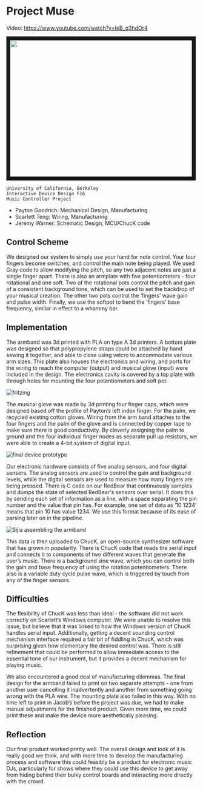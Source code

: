 # Project Muse

Video: https://www.youtube.com/watch?v=IeB_q3hdOr4

<a href="http://www.youtube.com/watch?feature=player_embedded&v=IeB_q3hdOr4
" target="_blank"><img src="http://img.youtube.com/vi/IeB_q3hdOr4/0.jpg"
alt="" width="480" height="360" border="10" /></a>

```
University of California, Berkeley
Interactive Device Design F16
Music Controller Project
```

- Payton Goodrich: Mechanical Design, Manufacturing
- Scarlett Teng: Wiring, Manufacturing
- Jeremy Warner: Schematic Design, MCU/ChucK code

## Control Scheme

We designed our system to simply use your hand for note control. Your four
fingers become switches, and control the main note being played. We used Gray
code to allow modifying the pitch, so any two adjacent notes are just a single
finger apart. There is also an armplate with five potentiometers - four
rotational and one soft. Two of the rotational pots control the pitch and gain
of a consistent background tone, which can be used to set the backdrop of your
musical creation. The other two pots control the ‘fingers’ wave gain and pulse
width. Finally, we use the softpot to bend the ‘fingers’ base frequency,
similar in effect to a whammy bar.

## Implementation

The armband was 3d printed with PLA on type A 3d printers.  A bottom plate was
designed so that polypropylene straps could be attached by hand sewing it
together, and able to close using velcro to accommodate various arm sizes.
This plate also houses the electronics and wiring, and ports for the wiring to
reach the computer (output) and musical glove (input) were included in the
design.  The electronics cavity is covered by a top plate with through holes
for mounting the four potentiometers and soft pot.

![fritzing](/schematic/breadboard.png)

The musical glove was made by 3d printing four finger caps, which were designed
based off the profile of Payton’s left index finger.  For the palm, we recycled
existing cotton gloves.  Wiring from the arm band attaches to the four fingers
and the palm of the glove and is connected by copper tape to make sure there is
good conductivity.  By cleverly assigning the palm to ground and the four
individual finger nodes as separate pull up resistors, we were able to create a
4-bit system of digital input.

![final device prototype](/enclosure/prototype.jpg)

Our electronic hardware consists of five analog sensors, and four digital
sensors. The analog sensors are used to control the gain and background levels,
while the digital sensors are used to measure how many fingers are being
pressed. There is C code on our RedBear that continuously samples and dumps the
state of selected RedBear's sensors over serial. It does this by sending each
set of information as a line, with a space separating the pin number and the
value that pin has. For example, one set of data as ‘10 1234’ means that pin 10
has value 1234. We use this format because of its ease of parsing later on in
the pipeline.

![Sijia assembling the armband](/enclosure/assembly.png)

This data is then uploaded to ChucK, an open-source synthesizer software that
has grown in popularity.  There is ChucK code that reads the serial input and
connects it to components of two different waves that generate the user’s
music. There is a background sine wave, which you can control both the gain and
base frequency of using the rotation potentiometers. There also is a variable
duty cycle pulse wave, which is triggered by touch from any of the finger
sensors.

## Difficulties

The flexibility of ChucK was less than ideal - the software did not work
correctly on Scarlett’s Windows computer. We were unable to resolve this issue,
but believe that it was linked to how the Windows version of ChucK handles
serial input. Additionally, getting a decent sounding control mechanism
interface required a fair bit of fiddling in ChucK, which was surprising given
how elementary the desired control was. There is still refinement that could be
performed to allow immediate access to the essential tone of our instrument,
but it provides a decent mechanism for playing music.

We also encountered a good deal of manufacturing dilemmas.  The final design
for the armband failed to print on two separate attempts - one from another
user cancelling it inadvertently and another from something going wrong with
the PLA wire.  The mounting plate also failed in this way.  With no time left
to print in Jacob’s before the project was due, we had to make manual
adjustments for the finished product.  Given more time, we could print these
and make the device more aesthetically pleasing.

## Reflection

Our final product worked pretty well. The overall design and look of it is
really good we think, and with more time to develop the manufacturing process
and software this could feasibly be a product for electronic music DJs,
particularly for shows where they could use this device to get away from hiding
behind their bulky control boards and interacting more directly with the crowd.

